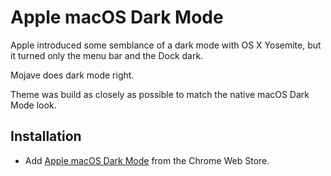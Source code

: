 # Apple macOS Dark Mode
Apple introduced some semblance of a dark mode with OS X Yosemite, but it turned only the menu bar and the Dock dark.

Mojave does dark mode right.

Theme was build as closely as possible to match the native macOS Dark Mode look.

## Installation

* Add [Apple macOS Dark Mode](https://chrome.google.com/webstore/detail/apple-macos-dark-mode/menablioibojfoahbgdpbchjeigigmep) from the Chrome Web Store.